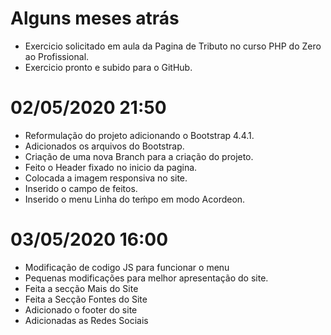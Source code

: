 # Alguns meses atrás

- Exercicio solicitado em aula da Pagina de Tributo no curso PHP do Zero ao Profissional.
- Exercicio pronto e subido para o GitHub.

# 02/05/2020 21:50

- Reformulação do projeto adicionando o Bootstrap 4.4.1.
- Adicionados os arquivos do Bootstrap.
- Criação de uma nova Branch para a criação do projeto.
- Feito o Header fixado no inicio da pagina.
- Colocada a imagem responsiva no site.
- Inserido o campo de feitos.
- Inserido o menu Linha do teḿpo em modo Acordeon.

# 03/05/2020 16:00

- Modificação de codigo JS para funcionar o menu
- Pequenas modificações para melhor apresentação do site.
- Feita a secção Mais do Site
- Feita a Secção Fontes do Site
- Adicionado o footer do site
- Adicionadas as Redes Sociais